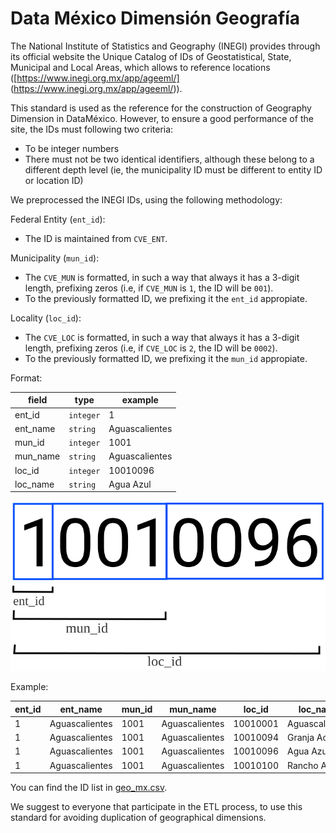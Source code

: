 # Data México Dimensión Geografía

The National Institute of Statistics and Geography (INEGI) provides through its official website the Unique Catalog of IDs of Geostatistical, State, Municipal and Local Areas, which allows to reference locations ([https://www.inegi.org.mx/app/ageeml/] (https://www.inegi.org.mx/app/ageeml/)).

This standard is used as the reference for the construction of Geography Dimension in DataMéxico. However, to ensure a good performance of the site, the IDs must following two criteria:

- To be integer numbers
- There must not be two identical identifiers, although these belong to a different depth level (ie, the municipality ID must be different to entity ID or location ID)

We preprocessed the INEGI IDs, using the following methodology:

Federal Entity (`ent_id`): 
- The ID is maintained from `CVE_ENT`.

Municipality (`mun_id`): 
- The `CVE_MUN` is formatted, in such a way that always it has a 3-digit length, prefixing zeros (i.e, if `CVE_MUN` is `1`, the ID will be `001`).
- To the previously formatted ID, we prefixing it the `ent_id` appropiate.

Locality (`loc_id`):
- The `CVE_LOC` is formatted, in such a way that always it has a 3-digit length, prefixing zeros (i.e, if `CVE_LOC` is `2`, the ID will be `0002`).
- To the previously formatted ID, we prefixing it the `mun_id` appropiate.

Format:

| field | type | example |
| ---- | ---- | ---- |
| ent_id | `integer` | 1 |
| ent_name | `string` | Aguascalientes |
| mun_id | `integer` | 1001 |
| mun_name | `string` | Aguascalientes |
| loc_id | `integer` | 10010096 |
| loc_name | `string` | Agua Azul |

![Format ID](format_id.svg)

Example:

| ent_id | ent_name | mun_id | mun_name | loc_id | loc_name |
| ---- | ---- | ---- | ---- | ---- | ---- |
| 1 | Aguascalientes | 1001 | Aguascalientes | 10010001 | Aguascalientes |
| 1 | Aguascalientes | 1001 | Aguascalientes | 10010094 | Granja Adelita |
| 1 | Aguascalientes | 1001 | Aguascalientes | 10010096 | Agua Azul |
| 1 | Aguascalientes | 1001 | Aguascalientes | 10010100 | Rancho Alegre |


You can find the ID list in [geo_mx.csv](geo_mx.csv).

We suggest to everyone that participate in the ETL process, to use this standard for  avoiding duplication of geographical dimensions.